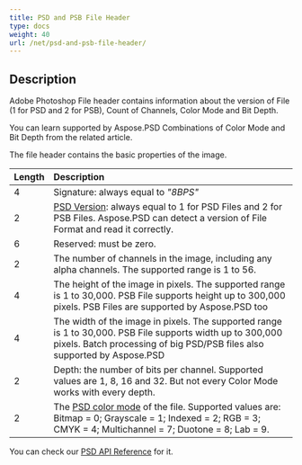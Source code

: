 ```yaml
---
title: PSD and PSB File Header
type: docs
weight: 40
url: /net/psd-and-psb-file-header/
---
```


## **Description**
Adobe Photoshop File header contains information about the version of File (1 for PSD and 2 for PSB), Count of Channels, Color Mode and Bit Depth.

You can learn supported by Aspose.PSD Combinations of Color Mode and Bit Depth from the related article.


The file header contains the basic properties of the image.

|**Length**|**Description**|
| :- | :- |
|4|Signature: always equal to *"8BPS"*|
|2|[PSD Version](https://reference.aspose.com/psd/net/aspose.psd.fileformats.psd/fileformatversion): always equal to 1 for PSD Files and 2 for PSB Files. Aspose.PSD can detect a version of File Format and read it correctly.|
|6|Reserved: must be zero.|
|2|The number of channels in the image, including any alpha channels. The supported range is 1 to 56.|
|4|The height of the image in pixels. The supported range is 1 to 30,000. PSB File supports height up to 300,000 pixels. PSB Files are supported by Aspose.PSD too|
|4|The width of the image in pixels. The supported range is 1 to 30,000. PSB File supports width up to 300,000 pixels. Batch processing of big PSD/PSB files also supported by Aspose.PSD|
|2|Depth: the number of bits per channel. Supported values are 1, 8, 16 and 32. But not every Color Mode works with every depth.|
|2|The [PSD color mode](https://reference.aspose.com/psd/java/com.aspose.psd.fileformats.psd/ColorModes) of the file. Supported values are: Bitmap = 0; Grayscale = 1; Indexed = 2; RGB = 3; CMYK = 4; Multichannel = 7; Duotone = 8; Lab = 9.|
You can check our [PSD API Reference](https://reference.aspose.com/psd) for it.
